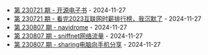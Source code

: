 * [第 230721 期 - 开源电子书](https://herotops.xyz/daily_article/230721-开源电子书) - 2024-11-27
* [第 230721 期 - 看完2023互联网时薪排行榜，我沉默了](https://herotops.xyz/daily_article/230721-看完2023互联网时薪排行榜，我沉默了) - 2024-11-27
* [第 230807 期 - navidrome](https://herotops.xyz/daily_article/230807-navidrome) - 2024-11-27
* [第 230807 期 - sniffnet网络流量](https://herotops.xyz/daily_article/230807-sniffnet网络流量) - 2024-11-27
* [第 230807 期 - sharing电脑向手机分享](https://herotops.xyz/daily_article/230807-sharing电脑向手机分享) - 2024-11-27
